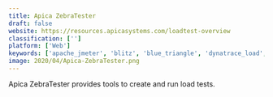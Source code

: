 ```yaml
---
title: Apica ZebraTester
draft: false 
website: https://resources.apicasystems.com/loadtest-overview
classification: ['']
platform: ['Web']
keywords: ['apache_jmeter', 'blitz', 'blue_triangle', 'dynatrace_load', 'gtmetrix', 'load_impact', 'loadstorm', 'loader', 'login_vsi', 'neoload', 'pagespeed_tools', 'sitespeed', 'smarteload', 'stormforger', 'stresstimulus', 'telerik_test_studio', 'ubikloadpack', 'wapt', 'webload', 'xrebel', 'flood.io', 'gatling']
image: 2020/04/Apica-ZebraTester.png
---
```

Apica ZebraTester provides tools to create and run load tests.